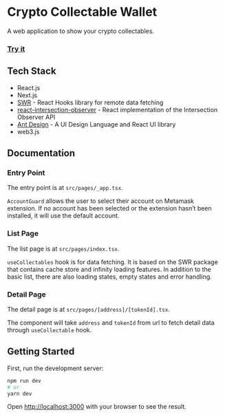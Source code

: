# Crypto Collectable Wallet

A web application to show your crypto collectables.
### [Try it](https://crypto-collectable-wallet.jigsawye.com/)

## Tech Stack

- React.js
- Next.js
- [SWR](https://github.com/vercel/swr) - React Hooks library for remote data fetching
- [react-intersection-observer](https://github.com/thebuilder/react-intersection-observer) - React implementation of the Intersection Observer API
- [Ant Design](https://github.com/ant-design/ant-design/) - A UI Design Language and React UI library
- web3.js

## Documentation

### Entry Point

The entry point is at `src/pages/_app.tsx`.

`AccountGuard` allows the user to select their account on Metamask extension. If no account has been selected or the extension hasn’t been installed, it will use the default account.

### List Page

The list page is at `src/pages/index.tsx`.

`useCollectables` hook is for data fetching. It is based on the SWR package that contains cache store and infinity loading features. In addition to the basic list, there are also loading states, empty states and error handling.

### Detail Page

The detail page is at `src/pages/[address]/[tokenId].tsx`.

The component will take `address` and `tokenId` from url to fetch detail data through `useCollectable` hook.

## Getting Started

First, run the development server:

```bash
npm run dev
# or
yarn dev
```

Open [http://localhost:3000](http://localhost:3000) with your browser to see the result.
